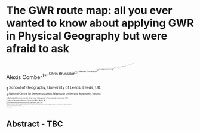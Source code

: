 # The GWR route map: all you ever wanted to know about applying GWR in Physical Geography but were afraid to ask

Alexis Comber<sup>1*<sup>, Chris Brunsdon<sup>2<sup>, Martin Charlton<sup>2<sup>, Guanpeng Dong<sup>3<sup>, Rich Harris<sup>4<sup>, Binbin Lu<sup>5<sup>, Yihe Lü<sup>6<sup>, Tomoki Nakaya<sup>7<sup>, Yunqiang Wang<sup>8<sup>, Paul Harris<sup>9<sup>

<sup>1<sup> School of Geography, University of Leeds, Leeds, UK.\
<sup>2<sup> National Centre for Geocomputation, Maynooth University, Maynooth, Ireland.\
<sup>3<sup> School of Environmental Sciences, University of Liverpool, Liverpool, UK.\
<sup>4<sup> School of Geographical Sciences, University of Bristol, Bristol, UK.\
<sup>5<sup> School of Remote Sensing and Information Engineering, Wuhan University, Wuhan, China.\
<sup>6<sup> State Key Laboratory of Urban and Regional Ecology, Research Center for Eco-Environmental Sciences, Chinese Academy of Sciences; Joint Center for Global Change Studies; University of Chinese Academy of Sciences, Beijing, China.\
<sup>7<sup> Graduate School of Environmental Studies, Tohoku University, Sendai, Japan.\
<sup>8<sup> State Key Laboratory of Loess and Quaternary Geology, Institute of Earth Environment, Chinese Academy of Sciences, Xi’an, China.\
<sup>9<sup> Rothamsted Research, North Wyke, Okehampton, Devon, UK.

## Abstract - TBC
